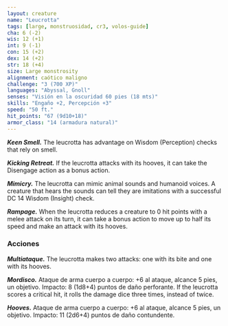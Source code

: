 ```yaml
---
layout: creature
name: "Leucrotta"
tags: [large, monstruosidad, cr3, volos-guide]
cha: 6 (-2)
wis: 12 (+1)
int: 9 (-1)
con: 15 (+2)
dex: 14 (+2)
str: 18 (+4)
size: Large monstrosity
alignment: caótico maligno
challenge: "3 (700 XP)"
languages: "Abyssal, Gnoll"
senses: "Visión en la oscuridad 60 pies (18 mts)"
skills: "Engaño +2, Percepción +3"
speed: "50 ft."
hit_points: "67 (9d10+18)"
armor_class: "14 (armadura natural)"
---
```


***Keen Smell.*** The leucrotta has advantage on Wisdom (Perception) checks that rely on smell.

***Kicking Retreat.*** If the leucrotta attacks with its hooves, it can take the Disengage action as a bonus action.

***Mimicry.*** The leucrotta can mimic animal sounds and humanoid voices. A creature that hears the sounds can tell they are imitations with a successful DC 14 Wisdom (Insight) check.

***Rampage.*** When the leucrotta reduces a creature to 0 hit points with a melee attack on its turn, it can take a bonus action to move up to half its speed and make an attack with its hooves.

### Acciones

***Multiataque.*** The leucrotta makes two attacks: one with its bite and one with its hooves.

***Mordisco.*** Ataque de arma cuerpo a cuerpo: +6 al ataque, alcance 5 pies, un objetivo. Impacto: 8 (1d8+4) puntos de daño perforante. If the leucrotta scores a critical hit, it rolls the damage dice three times, instead of twice.

***Hooves.*** Ataque de arma cuerpo a cuerpo: +6 al ataque, alcance 5 pies, un objetivo. Impacto: 11 (2d6+4) puntos de daño contundente.